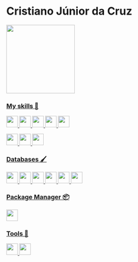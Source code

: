 # Cristiano Júnior da Cruz

 <div>
  <a href="https://github.com/cristiano-linvix">
  <img height="180em" src="https://github-readme-stats.vercel.app/api?username=cristiano-linvix&show_icons=true&theme=dark&include_all_commits=true&count_private=true"/>
</div>

### My skills 🚀

<p>
   <img src="https://img.shields.io/badge/PHP-02569B?style=for-the-badge&logo=php&logoColor=white" height="30"/>
   <img src="https://img.shields.io/badge/laravel-E34F26?style=for-the-badge&logo=laravel&logoColor=white" height="30"/>
   <img src="https://img.shields.io/badge/lumen-E34F26?style=for-the-badge&logo=lumen&logoColor=white" height="30"/>
   <img src="https://img.shields.io/badge/bootstrap-563d7c?style=for-the-badge&logo=bootstrap&logoColor=white" height="30"/>
   <img src="https://img.shields.io/badge/Vue.js-35495E?style=for-the-badge&logo=vue.js&logoColor=4FC08D" height="30"/>
</p>
<p>
   <img src="https://img.shields.io/badge/react-563d7c?style=for-the-badge&logo=react&logoColor=#61DAFB" height="30"/>
   <img src="https://img.shields.io/badge/react--native-563d7c?style=for-the-badge&logo=react&logoColor=#61DAFB" height="30"/>
   <img src="https://img.shields.io/badge/styled--components-DB7093?style=for-the-badge&logo=styled-components&logoColor=white" height="30"/>
</p>

### Databases 🖌️

<p>
  <img src="https://img.shields.io/badge/-MySQL-F29111?style=for-the-badge&logo=mysql&logoColor=white" height="30"/>
  <img src="https://img.shields.io/badge/MariaDB-003545?style=for-the-badge&logo=mariadb&logoColor=white" height="30"/>
  <img src="https://img.shields.io/badge/PostgreSQL-316192?style=for-the-badge&logo=postgresql&logoColor=white" height="30"/>
  <img src="https://img.shields.io/badge/MongoDB-4EA94B?style=for-the-badge&logo=mongodb&logoColor=white" height="30"/>
  <img src="https://img.shields.io/badge/Firebase-F29D0C?style=for-the-badge&logo=firebase&logoColor=white" height="30"/>
  <img src="https://img.shields.io/badge/SQLite-07405E?style=for-the-badge&logo=sqlite&logoColor=white" height="30"/>
</p>

### Package Manager 📦
<p>
    <img src="https://img.shields.io/badge/Composer-885630?style=for-the-badge&logo=composer&logoColor=white" height="30"/>
</p>

### Tools 🧰
<p>
     <img src="http://img.shields.io/badge/-Git-F1502F?style=for-the-badge&logo=git&logoColor=white" height="30"/>
     <img src="http://img.shields.io/badge/-Github-000000?style=for-the-badge&logo=github&logoColor=white" height="30"/>

</p>

